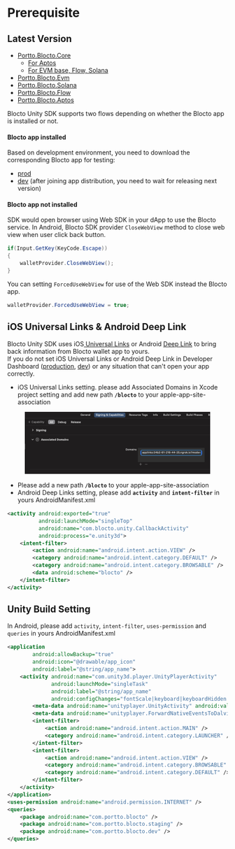 # Prerequisite

## Latest Version

* [Portto.Blocto.Core](https://github.com/blocto/blocto-unity-sdk/releases/tag/protto.blocto.core.0.2.1)
  * [For Aptos](https://github.com/blocto/blocto-unity-sdk/releases/tag/protto.blocto.core.0.2.2)
  * [For EVM base, Flow, Solana](https://github.com/blocto/blocto-unity-sdk/releases/tag/protto.blocto.core.0.2.1)
* [Portto.Blocto.Evm](https://github.com/blocto/blocto-unity-sdk/releases/tag/portto.blocto.evm.0.1.0)
* [Portto.Blocto.Solana](https://github.com/blocto/blocto-unity-sdk/releases/tag/portto.blocto.solana.0.1.1)
* [Portto.Blocto.Flow](https://github.com/blocto/blocto-unity-sdk/releases/tag/protto.blocto.flow.0.2.5)
* [Portto.Blocto.Aptos](https://github.com/blocto/blocto-unity-sdk/releases/tag/protto.blocto.aptos.0.1.0)

Blocto Unity SDK supports two flows depending on whether the Blocto app is installed or not.

#### **Blocto app installed**

Based on development environment, you need to download the corresponding Blocto app for testing:

* [prod](https://apps.apple.com/tw/app/blocto-%E5%8A%A0%E5%AF%86%E8%B2%A8%E5%B9%A3%E9%8C%A2%E5%8C%85-by-portto/id1481181682)
* [dev](https://appdistribution.firebase.dev/i/50335e7876650bce) (after joining app distribution, you need to wait for releasing next version)

#### **Blocto app not installed**

SDK would open browser using Web SDK in your dApp to use the Blocto service. In Android, Blocto SDK provider `CloseWebView` method to close web view when user click back button.

```csharp
if(Input.GetKey(KeyCode.Escape))
{
    walletProvider.CloseWebView();
}
```

You can setting `ForcedUseWebView` for use of the Web SDK instead the Blocto app.

```csharp
walletProvider.ForcedUseWebView = true;
```



## iOS Universal Links & Android Deep Link

Blocto Unity SDK uses iOS[ Universal Links](https://developer.apple.com/ios/universal-links/) or Android [Deep Link](https://developer.android.com/training/app-links/deep-linking) to bring back information from Blocto wallet app to yours.\
If you do not set iOS Universal Links or Android Deep Link in Developer Dashboard ([production](https://developers.blocto.app/), [dev](https://developers-dev.blocto.app/)) or any situation that can't open your app correctly.

* iOS Universal Links setting. please add Associated Domains in Xcode project setting and add new path **`/blocto`** to your apple-app-site-association

<figure><img src="../../.gitbook/assets/UniversalLink (1) (1) (1) (1) (1) (1) (3).png" alt=""><figcaption></figcaption></figure>

* Please add a new path **`/blocto`** to your apple-app-site-association
* Android Deep Links setting, please add **`activity`** and **`intent-filter`** in yours AndroidManifest.xml

```xml
<activity android:exported="true"
          android:launchMode="singleTop"
          android:name="com.blocto.unity.CallbackActivity" 
          android:process="e.unity3d">
    <intent-filter>
        <action android:name="android.intent.action.VIEW" />
        <category android:name="android.intent.category.DEFAULT" />
        <category android:name="android.intent.category.BROWSABLE" />
        <data android:scheme="blocto" />
    </intent-filter>
</activity>
```

## Unity Build Setting

In Android, please add `activity`, `intent-filter`, `uses-permission` and `queries` in yours AndroidManifest.xml

```xml
<application
        android:allowBackup="true"
        android:icon="@drawable/app_icon"
        android:label="@string/app_name">
    <activity android:name="com.unity3d.player.UnityPlayerActivity"
              android:launchMode="singleTask"
              android:label="@string/app_name"
              android:configChanges="fontScale|keyboard|keyboardHidden|locale|mnc|mcc|navigation|orientation|screenLayout|screenSize|smallestScreenSize|uiMode|touchscreen">
        <meta-data android:name="unityplayer.UnityActivity" android:value="true"/>
        <meta-data android:name="unityplayer.ForwardNativeEventsToDalvik" android:value="true" />
        <intent-filter>
            <action android:name="android.intent.action.MAIN" />
            <category android:name="android.intent.category.LAUNCHER" />
        </intent-filter>
        <intent-filter>
            <action android:name="android.intent.action.VIEW" />
            <category android:name="android.intent.category.BROWSABLE" />
            <category android:name="android.intent.category.DEFAULT" />
        </intent-filter>
    </activity>
</application>
<uses-permission android:name="android.permission.INTERNET" />
<queries>
    <package android:name="com.portto.blocto" />
    <package android:name="com.portto.blocto.staging" />
    <package android:name="com.portto.blocto.dev" />
</queries>
```
